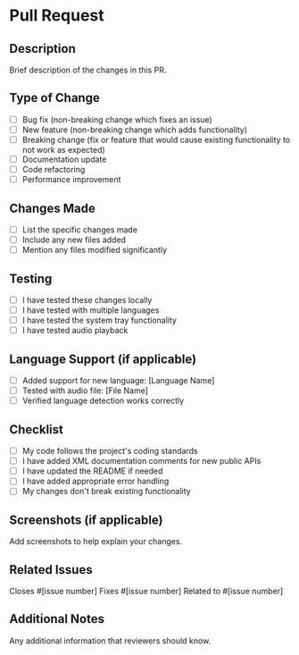 # Pull Request

## Description
Brief description of the changes in this PR.

## Type of Change
- [ ] Bug fix (non-breaking change which fixes an issue)
- [ ] New feature (non-breaking change which adds functionality)
- [ ] Breaking change (fix or feature that would cause existing functionality to not work as expected)
- [ ] Documentation update
- [ ] Code refactoring
- [ ] Performance improvement

## Changes Made
- [ ] List the specific changes made
- [ ] Include any new files added
- [ ] Mention any files modified significantly

## Testing
- [ ] I have tested these changes locally
- [ ] I have tested with multiple languages
- [ ] I have tested the system tray functionality
- [ ] I have tested audio playback

## Language Support (if applicable)
- [ ] Added support for new language: [Language Name]
- [ ] Tested with audio file: [File Name]
- [ ] Verified language detection works correctly

## Checklist
- [ ] My code follows the project's coding standards
- [ ] I have added XML documentation comments for new public APIs
- [ ] I have updated the README if needed
- [ ] I have added appropriate error handling
- [ ] My changes don't break existing functionality

## Screenshots (if applicable)
Add screenshots to help explain your changes.

## Related Issues
Closes #[issue number]
Fixes #[issue number]
Related to #[issue number]

## Additional Notes
Any additional information that reviewers should know.